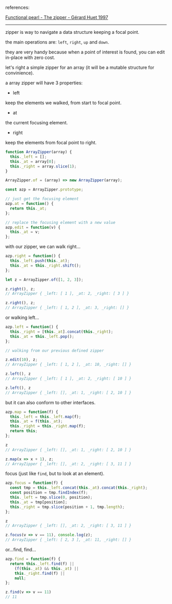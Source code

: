 references:

[Functional pearl - The zipper - Gérard Huet 1997](https://www.st.cs.uni-saarland.de/edu/seminare/2005/advanced-fp/docs/huet-zipper.pdf)

---

zipper is way to navigate a data structure keeping
a focal point.

the main operations are: `left`, `right`, `up` and `down`.

they are very handy because when a point of interest
is found, you can edit in-place with zero cost.

let's right a simple zipper for an array (it will be a mutable
structure for convinience).

a array zipper will have 3 properties:

- left

keep the elements we walked, from start to focal point.

- at

the current focusing element.

- right

keep the elements from focal point to right.

```js
function ArrayZipper(array) {
  this._left = [];
  this._at = array[0];
  this._right = array.slice(1);
}

ArrayZipper.of = (array) => new ArrayZipper(array);

const azp = ArrayZipper.prototype;

// just get the focusing element
azp.at = function() {
  return this._at;
};

// replace the focusing element with a new value
azp.edit = function(v) {
  this._at = v;
};
```

with our zipper, we can walk right...

```js
azp.right = function() {
  this._left.push(this._at);
  this._at = this._right.shift();
};

let z = ArrayZipper.of([1, 2, 3]);

z.right(), z;
// ArrayZipper { _left: [ 1 ], _at: 2, _right: [ 3 ] }

z.right(), z;
// ArrayZipper { _left: [ 1, 2 ], _at: 3, _right: [] }
```

or walking left...

```js
azp.left = function() {
  this._right = [this._at].concat(this._right);
  this._at = this._left.pop();
};

// walking from our previous defined zipper

z.edit(10), z;
// ArrayZipper { _left: [ 1, 2 ], _at: 10, _right: [] }

z.left(), z
// ArrayZipper { _left: [ 1 ], _at: 2, _right: [ 10 ] }

z.left(), z
// ArrayZipper { _left: [], _at: 1, _right: [ 2, 10 ] }
```

but it can also conform to other interfaces.

```js
azp.map = function(f) {
  this._left = this._left.map(f);
  this._at = f(this._at);
  this._right = this._right.map(f);
  return this;
};

z
// ArrayZipper { _left: [], _at: 1, _right: [ 2, 10 ] }

z.map(x => x + 1), z;
// ArrayZipper { _left: [], _at: 2, _right: [ 3, 11 ] }
```

focus (just like `find`, but to look at an element).

```js
azp.focus = function(f) {
  const tmp = this._left.concat(this._at).concat(this._right);
  const position = tmp.findIndex(f);
  this._left = tmp.slice(0, position);
  this._at = tmp[position];
  this._right = tmp.slice(position + 1, tmp.length);
};

z
// ArrayZipper { _left: [], _at: 2, _right: [ 3, 11 ] }

z.focus(v => v == 11), console.log(z);
// ArrayZipper { _left: [ 2, 3 ], _at: 11, _right: [] }
```

or...find, find...

```js
azp.find = function(f) {
  return this._left.find(f) ||
	(f(this._at) && this._at) ||
	this._right.find(f) ||
	null;
};

z.find(v => v == 11)
// 11
```
